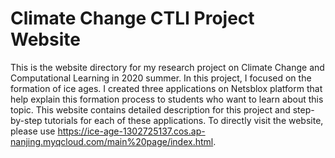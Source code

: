 # Climate Change CTLI Project Website
This is the website directory for my research project on Climate Change and Computational Learning in 2020 summer. In this project, I focused on the formation of ice ages. I created three applications on Netsblox platform that help explain this formation process to students who want to learn about this topic. This website contains detailed description for this project and step-by-step tutorials for each of these applications. To directly visit the website, please use https://ice-age-1302725137.cos.ap-nanjing.myqcloud.com/main%20page/index.html. 
